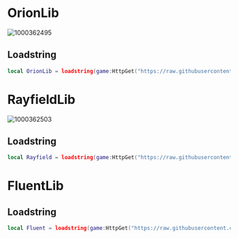 # OrionLib
![1000362495](https://github.com/user-attachments/assets/dfece8e5-531a-487b-a31d-c4128a6ed549)

## Loadstring
```lua
local OrionLib = loadstring(game:HttpGet("https://raw.githubusercontent.com/Nevcit/UI-Library/main/Loadstring/FluentLib"))()
```

# RayfieldLib
![1000362503](https://github.com/user-attachments/assets/f8a28dc1-d0ee-44ed-b597-ca9760f3d9a1)

## Loadstring
```lua
local Rayfield = loadstring(game:HttpGet("https://raw.githubusercontent.com/Nevcit/UI-Library/main/Loadstring/RayfieldLib"))()
```

# FluentLib

## Loadstring
```lua
local Fluent = loadstring(game:HttpGet("https://raw.githubusercontent.com/Nevcit/UI-Library/main/Loadstring/FluentLib"))()
```

